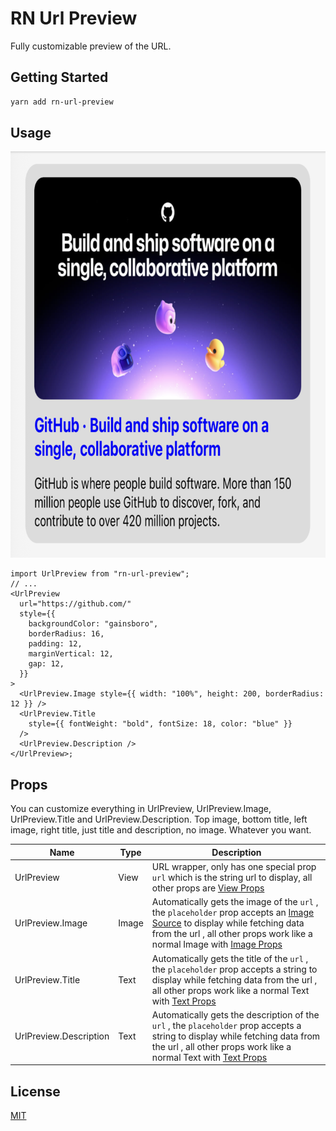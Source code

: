 # RN Url Preview

Fully customizable preview of the URL.

## Getting Started

```sh
yarn add rn-url-preview
```

## Usage

<img src="https://raw.githubusercontent.com/vincenttran99/rn-url-preview/refs/heads/main/assets/screenshot.png" width="754" height="650">

```tsx
import UrlPreview from "rn-url-preview";
// ...
<UrlPreview
  url="https://github.com/"
  style={{
    backgroundColor: "gainsboro",
    borderRadius: 16,
    padding: 12,
    marginVertical: 12,
    gap: 12,
  }}
>
  <UrlPreview.Image style={{ width: "100%", height: 200, borderRadius: 12 }} />
  <UrlPreview.Title
    style={{ fontWeight: "bold", fontSize: 18, color: "blue" }}
  />
  <UrlPreview.Description />
</UrlPreview>;
```

## Props

You can customize everything in UrlPreview, UrlPreview.Image, UrlPreview.Title and UrlPreview.Description. Top image, bottom title, left image, right title, just title and description, no image. Whatever you want.

| Name                   | Type  | Description                                                                                                                                                                                                                                                                           |
| ---------------------- | ----- | ------------------------------------------------------------------------------------------------------------------------------------------------------------------------------------------------------------------------------------------------------------------------------------- |
| UrlPreview             | View  | URL wrapper, only has one special prop `url` which is the string url to display, all other props are [View Props](https://reactnative.dev/docs/view)                                                                                                                                  |
| UrlPreview.Image       | Image | Automatically gets the image of the `url` , the `placeholder` prop accepts an [Image Source](https://reactnative.dev/docs/image#source) to display while fetching data from the url , all other props work like a normal Image with [Image Props](https://reactnative.dev/docs/image) |
| UrlPreview.Title       | Text  | Automatically gets the title of the `url` , the `placeholder` prop accepts a string to display while fetching data from the url , all other props work like a normal Text with [Text Props](https://reactnative.dev/docs/text)                                                        |
| UrlPreview.Description | Text  | Automatically gets the description of the `url` , the `placeholder` prop accepts a string to display while fetching data from the url , all other props work like a normal Text with [Text Props](https://reactnative.dev/docs/text)                                                  |

## License

[MIT](LICENSE)
